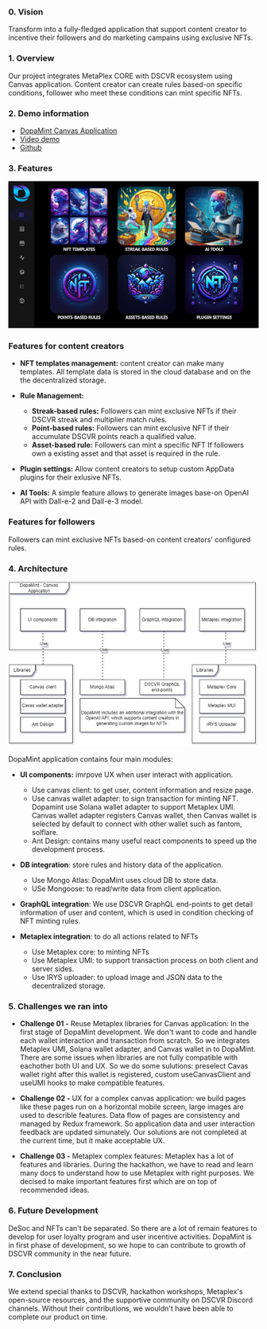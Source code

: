 ### 0. Vision

Transform into a fully-fledged application that support content creator to incentive their followers and do marketing campains using exclusive NFTs.

### 1. Overview

Our project integrates MetaPlex CORE with DSCVR ecosystem using Canvas application. Content creator can create rules based-on specific conditions, follower who meet these conditions can mint specific NFTs.

### 2. Demo information 
- [DopaMint Canvas Application]()
- [Video demo]()
- [Github](https://github.com/a2nfinance/dopamint)


### 3. Features
![creator_features](/public/docs/creator_features.png)
### Features for content creators
- **NFT templates management:** content creator can make many templates. All template data is stored in the cloud database and on the the decentralized storage.
- **Rule Management:**
    - **Streak-based rules:** Followers can mint exclusive NFTs if their DSCVR streak and multiplier match rules.
    - **Point-based rules:** Followers can mint exclusive NFT if their accumulate DSCVR points reach a qualified value.
    - **Asset-based rule:** Followers can mint a specific NFT If followers own a existing asset and that asset is required in the rule.

- **Plugin settings:** Allow content creators to setup custom AppData plugins for their exlusive NFTs.
- **AI Tools:** A simple feature allows to generate images base-on OpenAI API with Dall-e-2 and Dall-e-3 model.
### Features for followers

Followers can mint exclusive NFTs based-on content creators' configured rules.

### 4. Architecture
![architecture](/public/docs/Architecture.jpg)

DopaMint application contains four main modules:

- **UI components:** imrpove UX when user interact with application. 
    - Use canvas client: to get user, content information and resize page.
    - Use canvas wallet adapter: to sign transaction for minting NFT. Dopamint use Solana wallet adapter to support Metaplex UMI. Canvas wallet adapter registers Canvas wallet, then Canvas wallet is selected by default to connect with other wallet such as fantom, solflare.
    - Ant Design: contains many useful react components to speed up the development process.

- **DB integration**: store rules and history data of the application.
    - Use Mongo Atlas: DopaMint uses cloud DB to store data.
    - USe Mongoose: to read/write data from client application.
- **GraphQL integration**: We use DSCVR GraphQL end-points to get detail information of user and content, which is used in condition checking of NFT minting rules.
- **Metaplex integration**: to do all actions related to NFTs
    - Use Metaplex core: to minting NFTs
    - Use Metaplex UMI: to support transaction process on both client and server sides.
    - Use IRYS uploader: to upload image and JSON data to the decentralized storage.

### 5. Challenges we ran into
- **Challenge 01 -** Reuse Metaplex libraries for Canvas application: In the first stage of DopaMint development. We don't want to code and handle each wallet interaction and transaction from scratch. So we integrates Metaplex UMI, Solana wallet adapter, and Canvas wallet in to DopaMint. There are some issues when libraries are not fully compatible with eachother both UI and UX. So we do some sulutions: preselect Cavas wallet right after this wallet is registered, custom useCanvasClient and useUMI hooks to make compatible features.
- **Challenge 02 -** UX for a complex canvas application: we build pages like these pages run on a horizontal mobile screen, large images are used to describle features. Data flow of pages are consistency and managed by Redux framework. So application data and user interaction feedback are updated simunately. Our solutions are not completed at the current time, but it make acceptable UX.

- **Challenge 03 -** Metaplex complex features: Metaplex has a lot of features and libraries. During the hackathon, we have to read and learn many docs to understand how to use Metaplex with right purposes. We decised to make important features first which are on top of recommended ideas.


### 6. Future Development
DeSoc and NFTs can't be separated. So there are a lot of remain features to develop for user loyalty program and user incentive activities. DopaMint is in first phase of development, so we hope to can contribute to growth of DSCVR community in the near future.

### 7. Conclusion
 We extend special thanks to DSCVR, hackathon workshops, Metaplex's open-source resources, and the supportive community on DSCVR Discord channels. Without their contributions, we wouldn't have been able to complete our product on time.
